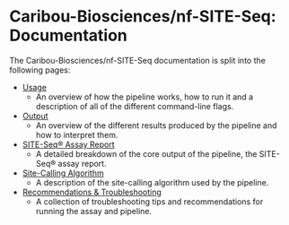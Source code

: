 # Caribou-Biosciences/nf-SITE-Seq: Documentation

The Caribou-Biosciences/nf-SITE-Seq documentation is split into the following pages:

- [Usage](usage.md)
  - An overview of how the pipeline works, how to run it and a description of all of the different command-line flags.
- [Output](output.md)
  - An overview of the different results produced by the pipeline and how to interpret them.
- [SITE-Seq® Assay Report](site-seq_assay_report.md)
  - A detailed breakdown of the core output of the pipeline, the SITE-Seq® assay report.
- [Site-Calling Algorithm](algorithm.md)
  - A description of the site-calling algorithm used by the pipeline.
- [Recommendations & Troubleshooting](recommendations_and_troubleshooting.md)
  - A collection of troubleshooting tips and recommendations for running the assay and pipeline.
